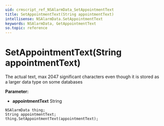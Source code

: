 ```yaml
---
uid: crmscript_ref_NSAlarmData_SetAppointmentText
title: SetAppointmentText(String appointmentText)
intellisense: NSAlarmData.SetAppointmentText
keywords: NSAlarmData, GetAppointmentText
so.topic: reference
---
```


# SetAppointmentText(String appointmentText)

The actual text, max 2047 significant characters even though it is stored as a larger data type on some databases

**Parameter:** 
 - **appointmentText** String

```crmscript
NSAlarmData thing;
String appointmentText;
thing.SetAppointmentText(appointmentText);
```

